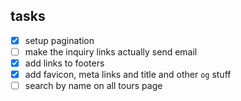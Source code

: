## tasks

-   [x] setup pagination
-   [ ] make the inquiry links actually send email
-   [x] add links to footers
-   [x] add favicon, meta links and title and other `og` stuff
-   [ ] search by name on all tours page
